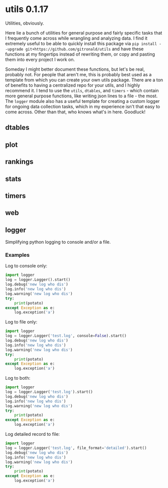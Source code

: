 # utils 0.1.17

Utilities, obviously. 

Here lie a bunch of utilities for general purpose and fairly specific tasks that I frequently come across while wrangling and analyzing data. I find it extremely useful to be able to quickly install this package via `pip install --upgrade git+https://github.com/gitronald/utils` and have these functions at my fingertips instead of rewriting them, or copy and pasting them into every project I work on.

Someday I might better document these functions, but let's be real, probably not. For people that aren't me, this is probably best used as a template from which you can create your own utils package. There are a ton of benefits to having a centralized repo for your utils, and I highly recommend it.  I tend to use the `utils`, `dtables`, and `timers` - which contain more general purpose functions, like writing json lines to a file - the most. The `logger` module also has a useful template for creating a custom logger for ongoing data collection tasks, which in my experience isn't that easy to come across. Other than that, who knows what's in here. Goodluck!

## dtables

## plot

## rankings

## stats

## timers

## web

## logger

Simplifying python logging to console and/or a file.

### Examples

Log to console only:  
```python
import logger
log = logger.Logger().start()
log.debug('new log who dis')
log.info('new log who dis')
log.warning('new log who dis')
try:
    print(potato)
except Exception as e:
    log.exception('a')
```

Log to file only:  
```python
import logger
log = logger.Logger('test.log', console=False).start()
log.debug('new log who dis')
log.info('new log who dis')
log.warning('new log who dis')
try:
    print(potato)
except Exception as e:
    log.exception('a')
```

Log to both:  
```python
import logger
log = logger.Logger('test.log').start()
log.debug('new log who dis')
log.info('new log who dis')
log.warning('new log who dis')
try:
    print(potato)
except Exception as e:
    log.exception('a')
```

Log detailed record to file:
```python
import logger
log = logger.Logger('test.log', file_format='detailed').start()
log.debug('new log who dis')
log.info('new log who dis')
log.warning('new log who dis')
try:
    print(potato)
except Exception as e:
    log.exception('a')
```

